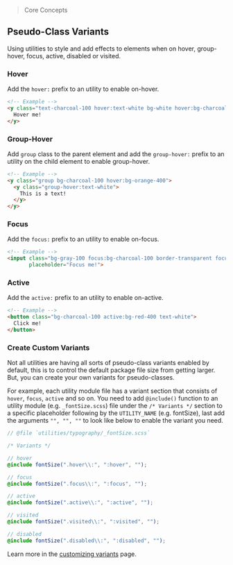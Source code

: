 > Core Concepts

## Pseudo-Class Variants

Using utilities to style and add effects to elements when on hover, group-hover, focus, active, disabled or visited.

### Hover

Add the `hover:` prefix to an utility to enable on-hover.

```html
<!-- Example -->
<y class="text-charcoal-100 hover:text-white bg-white hover:bg-charcoal-100">
  Hover me!
</y>
```
### Group-Hover

Add `group` class to the parent element and add the `group-hover:` prefix to an utility on the child element to enable group-hover.

```html
<!-- Example -->
<y class="group bg-charcoal-100 hover:bg-orange-400">
  <y class="group-hover:text-white">
    This is a text!
  </y>
</y>
```

### Focus

Add the `focus:` prefix to an utility to enable on-focus.

```html
<!-- Example -->
<input class="bg-gray-100 focus:bg-charcoal-100 border-transparent focus:border-gray-200" 
       placeholder="Focus me!">

```

### Active

Add the `active:` prefix to an utility to enable on-active.

```html
<!-- Example -->
<button class="bg-charcoal-100 active:bg-red-400 text-white">
  Click me!
</button>
```

### Create Custom Variants

Not all utilities are having all sorts of pseudo-class variants enabled by default, this is to control the default package file size from getting larger. But, you can create your own variants for pseudo-classes.

For example, each utility module file has a variant section that consists of `hover`, `focus`, `active` and so on. You need to add `@include()` function to an utility module (e.g. `_fontSize.scss`) file under the `/* Variants */` section to a specific placeholder following by the `UTILITY_NAME` (e.g. fontSize), last add the arguments `"", "", ""` to look like below to enable the variant you need.

```scss
// @file `utilities/typography/_fontSize.scss`

/* Variants */

// hover
@include fontSize(".hover\\:", ":hover", "");

// focus
@include fontSize(".focus\\:", ":focus", "");

// active
@include fontSize(".active\\:", ":active", "");

// visited
@include fontSize(".visited\\:", ":visited", "");

// disabled
@include fontSize(".disabled\\:", ":disabled", "");
```

Learn more in the [customizing variants](../customization/variants.md) page.

